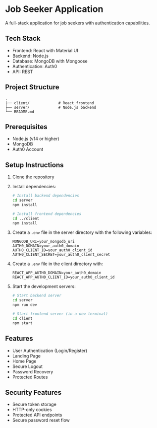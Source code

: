 # Job Seeker Application

A full-stack application for job seekers with authentication capabilities.

## Tech Stack

- Frontend: React with Material UI
- Backend: Node.js
- Database: MongoDB with Mongoose
- Authentication: Auth0
- API: REST

## Project Structure

```
.
├── client/             # React frontend
├── server/             # Node.js backend
└── README.md
```

## Prerequisites

- Node.js (v14 or higher)
- MongoDB
- Auth0 Account

## Setup Instructions

1. Clone the repository
2. Install dependencies:

   ```bash
   # Install backend dependencies
   cd server
   npm install

   # Install frontend dependencies
   cd ../client
   npm install
   ```

3. Create a `.env` file in the server directory with the following variables:

   ```
   MONGODB_URI=your_mongodb_uri
   AUTH0_DOMAIN=your_auth0_domain
   AUTH0_CLIENT_ID=your_auth0_client_id
   AUTH0_CLIENT_SECRET=your_auth0_client_secret
   ```

4. Create a `.env` file in the client directory with:

   ```
   REACT_APP_AUTH0_DOMAIN=your_auth0_domain
   REACT_APP_AUTH0_CLIENT_ID=your_auth0_client_id
   ```

5. Start the development servers:

   ```bash
   # Start backend server
   cd server
   npm run dev

   # Start frontend server (in a new terminal)
   cd client
   npm start
   ```

## Features

- User Authentication (Login/Register)
- Landing Page
- Home Page
- Secure Logout
- Password Recovery
- Protected Routes

## Security Features

- Secure token storage
- HTTP-only cookies
- Protected API endpoints
- Secure password reset flow
